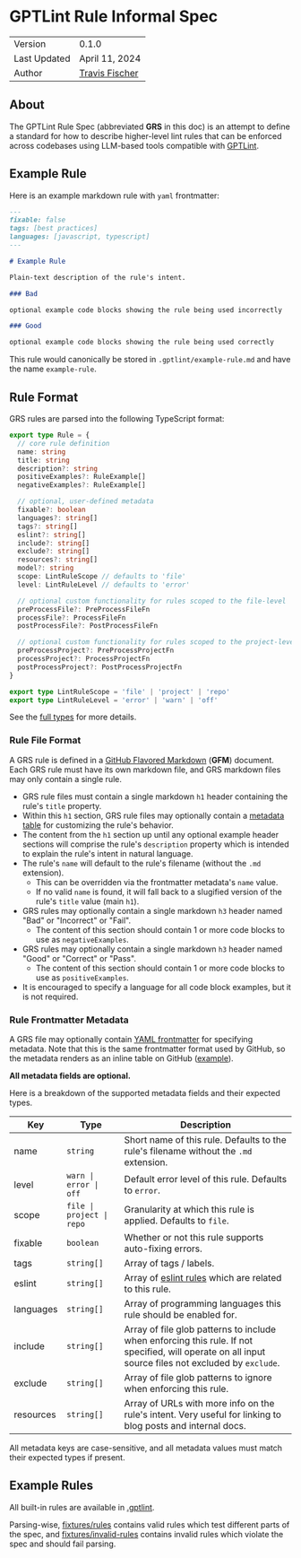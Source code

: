 # GPTLint Rule Informal Spec

<table>
<tr><td>Version</td><td>0.1.0</td></tr>
<tr><td>Last Updated</td><td>April 11, 2024</td></tr>
<tr><td>Author</td><td><a href="https://twitter.com/transitive_bs">Travis Fischer</a></td></tr>
</table>

## About

The GPTLint Rule Spec (abbreviated **GRS** in this doc) is an attempt to define a standard for how to describe higher-level lint rules that can be enforced across codebases using LLM-based tools compatible with [GPTLint](https://github.com/gptlint/gptlint).

## Example Rule

Here is an example markdown rule with `yaml` frontmatter:

```md
---
fixable: false
tags: [best practices]
languages: [javascript, typescript]
---

# Example Rule

Plain-text description of the rule's intent.

### Bad

optional example code blocks showing the rule being used incorrectly

### Good

optional example code blocks showing the rule being used correctly
```

This rule would canonically be stored in `.gptlint/example-rule.md` and have the name `example-rule`.

## Rule Format

GRS rules are parsed into the following TypeScript format:

```ts
export type Rule = {
  // core rule definition
  name: string
  title: string
  description?: string
  positiveExamples?: RuleExample[]
  negativeExamples?: RuleExample[]

  // optional, user-defined metadata
  fixable?: boolean
  languages?: string[]
  tags?: string[]
  eslint?: string[]
  include?: string[]
  exclude?: string[]
  resources?: string[]
  model?: string
  scope: LintRuleScope // defaults to 'file'
  level: LintRuleLevel // defaults to 'error'

  // optional custom functionality for rules scoped to the file-level
  preProcessFile?: PreProcessFileFn
  processFile?: ProcessFileFn
  postProcessFile?: PostProcessFileFn

  // optional custom functionality for rules scoped to the project-level
  preProcessProject?: PreProcessProjectFn
  processProject?: ProcessProjectFn
  postProcessProject?: PostProcessProjectFn
}

export type LintRuleScope = 'file' | 'project' | 'repo'
export type LintRuleLevel = 'error' | 'warn' | 'off'
```

See the [full types](https://github.com/gptlint/gptlint/blob/main/src/rule.ts) for more details.

### Rule File Format

A GRS rule is defined in a [GitHub Flavored Markdown](https://github.github.com/gfm/) (**GFM**) document. Each GRS rule must have its own markdown file, and GRS markdown files may only contain a single rule.

- GRS rule files must contain a single markdown `h1` header containing the rule's `title` property.
- Within this `h1` section, GRS rule files may optionally contain a [metadata table](#rule-metadata-table) for customizing the rule's behavior.
- The content from the `h1` section up until any optional example header sections will comprise the rule's `description` property which is intended to explain the rule's intent in natural language.
- The rule's `name` will default to the rule's filename (without the `.md` extension).
  - This can be overridden via the frontmatter metadata's `name` value.
  - If no valid `name` is found, it will fall back to a slugified version of the rule's `title` value (main `h1`).
- GRS rules may optionally contain a single markdown `h3` header named "Bad" or "Incorrect" or "Fail".
  - The content of this section should contain 1 or more code blocks to use as `negativeExamples`.
- GRS rules may optionally contain a single markdown `h3` header named "Good" or "Correct" or "Pass".
  - The content of this section should contain 1 or more code blocks to use as `positiveExamples`.
- It is encouraged to specify a language for all code block examples, but it is not required.

### Rule Frontmatter Metadata

A GRS file may optionally contain [YAML frontmatter](https://jekyllrb.com/docs/front-matter/) for specifying metadata. Note that this is the same frontmatter format used by GitHub, so the metadata renders as an inline table on GitHub ([example](https://github.com/gptlint/gptlint/blob/main/.gptlint/always-handle-promises.md)).

**All metadata fields are optional.**

Here is a breakdown of the supported metadata fields and their expected types.

| Key       | Type                      | Description                                                                                                                                          |
| --------- | ------------------------- | ---------------------------------------------------------------------------------------------------------------------------------------------------- |
| name      | `string`                  | Short name of this rule. Defaults to the rule's filename without the `.md` extension.                                                                |
| level     | `warn \| error \| off`    | Default error level of this rule. Defaults to `error`.                                                                                               |
| scope     | `file \| project \| repo` | Granularity at which this rule is applied. Defaults to `file`.                                                                                       |
| fixable   | `boolean`                 | Whether or not this rule supports auto-fixing errors.                                                                                                |
| tags      | `string[]`                | Array of tags / labels.                                                                                                                              |
| eslint    | `string[]`                | Array of [eslint rules](https://eslint.org/docs/latest/rules/) which are related to this rule.                                                       |
| languages | `string[]`                | Array of programming languages this rule should be enabled for.                                                                                      |
| include   | `string[]`                | Array of file glob patterns to include when enforcing this rule. If not specified, will operate on all input source files not excluded by `exclude`. |
| exclude   | `string[]`                | Array of file glob patterns to ignore when enforcing this rule.                                                                                      |
| resources | `string[]`                | Array of URLs with more info on the rule's intent. Very useful for linking to blog posts and internal docs.                                          |

All metadata keys are case-sensitive, and all metadata values must match their expected types if present.

## Example Rules

All built-in rules are available in [.gptlint](https://github.com/gptlint/gptlint/tree/main/.gptlint).

Parsing-wise, [fixtures/rules](https://github.com/gptlint/gptlint/tree/main/fixtures/rules) contains valid rules which test different parts of the spec, and [fixtures/invalid-rules](https://github.com/gptlint/gptlint/tree/main/fixtures/invalid-rules) contains invalid rules which violate the spec and should fail parsing.

